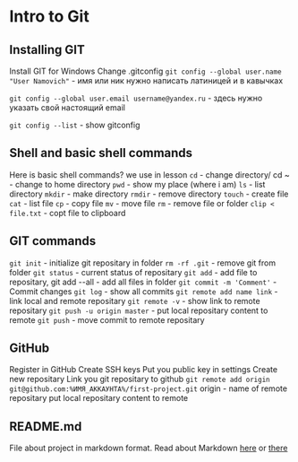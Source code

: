 # Intro to Git

## Installing GIT
Install GIT for Windows
Change .gitconfig
```git config --global user.name "User Namovich"``` - имя или ник нужно написать латиницей и в кавычках

```git config --global user.email username@yandex.ru``` - здесь нужно указать свой настоящий email

```git config --list``` - show gitconfig

## Shell and basic shell commands

Here is basic shell commands? we use in lesson
```cd``` - change directory/ cd ~ - change to home directory
```pwd``` - show my place (where i am)
```ls``` - list directory
```mkdir``` - make directory
```rmdir``` - remove directory
```touch``` - create file
```cat``` - list file
```cp``` - copy file
```mv``` - move file
```rm``` - remove file or folder
```clip < file.txt```  - copt file to clipboard

## GIT commands

```git init``` - initialize git repositary in folder
```rm -rf .git``` - remove git from folder
```git status``` - current status of repositary
```git add``` - add file to repositary, git add --all - add all files in folder
```git commit -m 'Comment'``` - Commit changes
```git log``` - show all commits
```git remote add name link``` - link local and remote repositary
```git remote -v``` - show link to remote repositary
```git push -u origin master``` - put local repositary content to remote
```git push``` - move commit to remote repositary

## GitHub
Register in GitHub
Create SSH keys
Put you public key in settings
Create new repositary
Link you git repositary to github
```git remote add origin git@github.com:%ИМЯ_АККАУНТА%/first-project.git```
origin - name of remote repositary
put local repositary content to remote

## README.md
File about project in markdown format.
Read about Markdown [here](https://gist.github.com/fomvasss/8dd8cd7f88c67a4e3727f9d39224a84c "on Github") or [there](https://www.markdownguide.org/cheat-sheet/ "Markdown")

